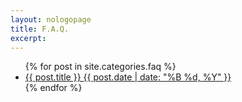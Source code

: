 ```yaml
---
layout: nologopage
title: F.A.Q.
excerpt:
---
```


<ul class="post-list">
{% for post in site.categories.faq %} 
  <li><article><a href="{{ site.url }}{{ post.url }}">{{ post.title }} <span class="entry-date"><time datetime="{{ post.date | date_to_xmlschema }}">{{ post.date | date: "%B %d, %Y" }}</time></span></a></article></li>
{% endfor %}
</ul>
